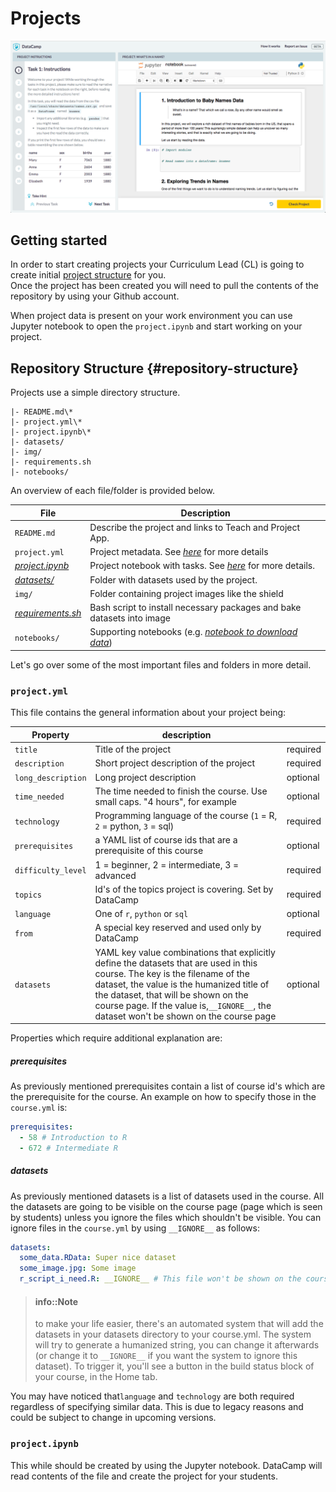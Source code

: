 # Projects

![projects](/projects/media/projects.png)

## Getting started

In order to start creating projects your Curriculum Lead (CL) is going to create initial [project structure](README.md#repository-structure) for you.  
Once the project has been created you will need to pull the contents of the repository by using your Github account.

When project data is present on your work environment you can use Jupyter notebook to open the `project.ipynb` and start working on your project. 

## Repository Structure {#repository-structure}

Projects use a simple directory structure.

```text
|- README.md\*
|- project.yml\*
|- project.ipynb\*
|- datasets/
|- img/
|- requirements.sh
|- notebooks/
```

An overview of each file/folder is provided below.

| **File**                                                                                        | **Description**                                                                                                                                     |
|-------------------------------------------------------------------------------------------------|-----------------------------------------------------------------------------------------------------------------------------------------------------|
| `README.md`                                                                                       | Describe the project and links to Teach and Project App.                                                                                            |
| `project.yml`                                                                                     | Project metadata. See [*here*](projects-metadata.md) for more details                                                                              |
| [*project.ipynb*](https://github.com/datacamp/projects-babynames/blob/master/project.ipynb)     | Project notebook with tasks. See [*here*](projects-authoring.md) for more details.                                                                   |
| [*datasets/*](https://github.com/datacamp/projects-babynames/tree/master/datasets)              | Folder with datasets used by the project.                                                                                                           |
| `img/`                                                                                            | Folder containing project images like the shield                                                                                                    |
| [*requirements.sh*](https://github.com/datacamp/projects-babynames/blob/master/requirements.sh) | Bash script to install necessary packages and bake datasets into image                                                                              |
| `notebooks/`                                                                                      | Supporting notebooks (e.g. [*notebook to download data*](https://github.com/datacamp/projects-babynames/blob/master/notebooks/download-data.ipynb)) |


Let's go over some of the most important files and folders in more detail.


### `project.yml`
This file contains the general information about your project being:

| Property             | description                                                                                                                                                                                                                                                                                               |          |
|----------------------|-----------------------------------------------------------------------------------------------------------------------------------------------------------------------------------------------------------------------------------------------------------------------------------------------------------|----------|
| `title`                | Title of the project                                                                                                                                                                                                                                                                                       | required |
| `description`          | Short project description of the project                                                                                                                                                                                                                                                                                 | required |
| `long_description`          | Long project description                                                                                                                                                                                                                                                                                 | optional |
| `time_needed`          | The time needed to finish the course. Use small caps. "4 hours", for example                                                                                                                                                                                                                              | optional |
| `technology` | Programming language of the course (`1` = R, `2` = python, `3` = sql)                                                                                                                                                                                                                                                       | required |
| `prerequisites`        | a YAML list of course ids that are a prerequisite of this course                                                                                                                                                                                                                                          | optional |
| `difficulty_level`     | 1 = beginner, 2 = intermediate, 3 = advanced                                                                                                                                                                                                                                                              | required |
| `topics`     | Id's of the topics project is covering. Set by DataCamp                                                                                                                                                                                                                                                         | required |
| `language`     | One of `r`, `python` or `sql`                                                                                                                                                                                                                                                         | optional |
| `from`                 | A special key reserved and used only by DataCamp                                                                                                                                                                                                                            | required |
| `datasets`             | YAML key value combinations that explicitly define the datasets that are used in this course. The key is the filename of the dataset, the value is the humanized title of the dataset, that will be shown on the course page. If the value is,`__IGNORE__`, the dataset won't be shown on the course page | optional |

Properties which require additional explanation are:

##### prerequisites

As previously mentioned prerequisites contain a list of course id's which are the prerequisite for the course. An example on how to specify those in the `course.yml` is:

```yaml
prerequisites:
  - 58 # Introduction to R
  - 672 # Intermediate R
```

##### datasets

As previously mentioned datasets is a list of datasets used in the course. All the datasets are going to be visible on the course page (page which is seen by students) unless you ignore the files which shouldn't be visible. You can ignore files in the `course.yml` by using `__IGNORE__` as follows:

```yaml
datasets:
  some_data.RData: Super nice dataset
  some_image.jpg: Some image
  r_script_i_need.R: __IGNORE__ # This file won't be shown on the course page
```

> #### info::Note
> to make your life easier, there's an automated system that will add the datasets in your datasets directory to your course.yml. The system will try to generate a humanized string, you can change it afterwards (or change it to `__IGNORE__` if you want the system to ignore this dataset). To trigger it, you'll see a button in the build status block of your course, in the Home tab.

You may have noticed that`language` and `technology` are both required regardless of specifying similar data. This is due to legacy reasons and could be subject to change in upcoming versions.

### `project.ipynb`
This while should be created by using the Jupyter notebook. DataCamp will read contents of the file and create the project for your students.
